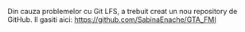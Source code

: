 Din cauza problemelor cu Git LFS, a trebuit creat un nou repository de GitHub. Il gasiti aici: https://github.com/SabinaEnache/GTA_FMI
